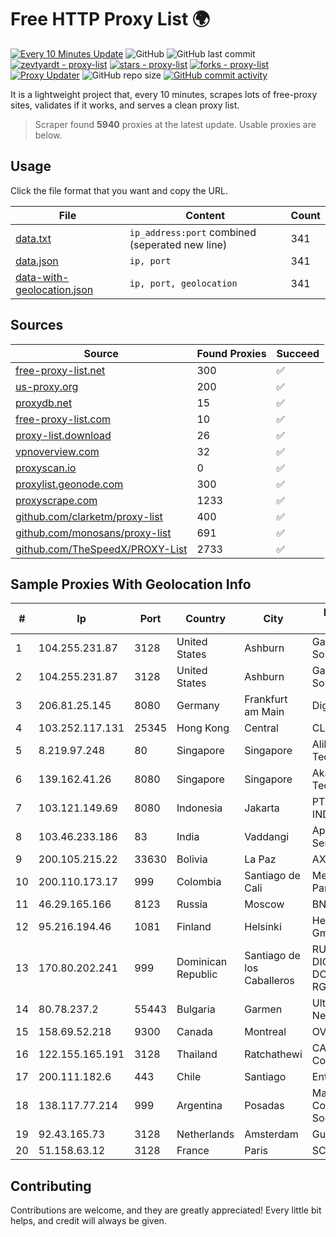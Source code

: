
# Free HTTP Proxy List 🌍

[![Every 10 Minutes Update](https://github.com/mertguvencli/http-proxy-list/actions/workflows/main.yml/badge.svg?branch=main)](https://github.com/mertguvencli/http-proxy-list/actions/workflows/main.yml)
![GitHub](https://img.shields.io/github/license/mertguvencli/http-proxy-list)
![GitHub last commit](https://img.shields.io/github/last-commit/mertguvencli/http-proxy-list)
[![zevtyardt - proxy-list](https://img.shields.io/static/v1?label=zevtyardt&message=proxy-list&color=blue&logo=github)](https://github.com/zevtyardt/proxy-list "Go to GitHub repo")
[![stars - proxy-list](https://img.shields.io/github/stars/zevtyardt/proxy-list?style=social)](https://github.com/zevtyardt/proxy-list)
[![forks - proxy-list](https://img.shields.io/github/forks/zevtyardt/proxy-list?style=social)](https://github.com/zevtyardt/proxy-list)
[![Proxy Updater](https://github.com/zevtyardt/proxy-list/workflows/Proxy%20Updater/badge.svg)](https://github.com/zevtyardt/proxy-list/actions?query=workflow:"Proxy+Updater")
![GitHub repo size](https://img.shields.io/github/repo-size/zevtyardt/proxy-list)
[![GitHub commit activity](https://img.shields.io/github/commit-activity/m/zevtyardt/proxy-list?logo=commits)](https://github.com/zevtyardt/proxy-list/commits/main)

It is a lightweight project that, every 10 minutes, scrapes lots of free-proxy sites, validates if it works, and serves a clean proxy list.

> Scraper found **5940** proxies at the latest update. Usable proxies are below.

## Usage

Click the file format that you want and copy the URL.

|File|Content|Count|
|----|-------|-----|
|[data.txt](https://raw.githubusercontent.com/mertguvencli/http-proxy-list/main/proxy-list/data.txt)|`ip_address:port` combined (seperated new line)|341|
|[data.json](https://raw.githubusercontent.com/mertguvencli/http-proxy-list/main/proxy-list/data.json)|`ip, port`|341|
|[data-with-geolocation.json](https://raw.githubusercontent.com/mertguvencli/http-proxy-list/main/proxy-list/data-with-geolocation.json)|`ip, port, geolocation`|341|

## Sources

|Source|Found Proxies|Succeed|
|------|-------------|-------|
|[free-proxy-list.net](https://free-proxy-list.net)|300|✅|
|[us-proxy.org](https://www.us-proxy.org)|200|✅|
|[proxydb.net](http://proxydb.net)|15|✅|
|[free-proxy-list.com](https://free-proxy-list.com/?page=&port=&type%5B%5D=http&type%5B%5D=https&up_time=0&search=Search)|10|✅|
|[proxy-list.download](https://www.proxy-list.download/HTTP)|26|✅|
|[vpnoverview.com](https://vpnoverview.com/privacy/anonymous-browsing/free-proxy-servers)|32|✅|
|[proxyscan.io](https://www.proxyscan.io)|0|✅|
|[proxylist.geonode.com](https://proxylist.geonode.com/api/proxy-list?limit=300&page=1&sort_by=lastChecked&sort_type=desc&protocols=http,https)|300|✅|
|[proxyscrape.com](https://api.proxyscrape.com/v2/?request=displayproxies&protocol=http&timeout=10000&country=all&ssl=all&anonymity=all)|1233|✅|
|[github.com/clarketm/proxy-list](https://raw.githubusercontent.com/clarketm/proxy-list/master/proxy-list-raw.txt)|400|✅|
|[github.com/monosans/proxy-list](https://raw.githubusercontent.com/monosans/proxy-list/main/proxies/http.txt)|691|✅|
|[github.com/TheSpeedX/PROXY-List](https://raw.githubusercontent.com/TheSpeedX/PROXY-List/master/http.txt)|2733|✅|


## Sample Proxies With Geolocation Info

|#|Ip|Port|Country|City|Internet Service Provider|
|-|--|----|-------|----|-------------------------|
|1|104.255.231.87|3128|United States|Ashburn|Garrison Network Solutions LLC|
|2|104.255.231.87|3128|United States|Ashburn|Garrison Network Solutions LLC|
|3|206.81.25.145|8080|Germany|Frankfurt am Main|DigitalOcean, LLC|
|4|103.252.117.131|25345|Hong Kong|Central|CLOUDWEBMANAGE|
|5|8.219.97.248|80|Singapore|Singapore|Alibaba (US) Technology Co., Ltd.|
|6|139.162.41.26|8080|Singapore|Singapore|Akamai Technologies, Inc.|
|7|103.121.149.69|8080|Indonesia|Jakarta|PT EMERIO INDONESIA|
|8|103.46.233.186|83|India|Vaddangi|Apple Broadband Services Pvt.ltd|
|9|200.105.215.22|33630|Bolivia|La Paz|AXS Bolivia S. A.|
|10|200.110.173.17|999|Colombia|Santiago de Cali|Media Commerce Partners S.A|
|11|46.29.165.166|8123|Russia|Moscow|BNET|
|12|95.216.194.46|1081|Finland|Helsinki|Hetzner Online GmbH|
|13|170.80.202.241|999|Dominican Republic|Santiago de los Caballeros|RUDDY GONZALEZ DIGITAL MEDIA DOMINICANA, RGDIMAX, S.R.L|
|14|80.78.237.2|55443|Bulgaria|Garmen|UltraNET - Halil Network|
|15|158.69.52.218|9300|Canada|Montreal|OVH SAS|
|16|122.155.165.191|3128|Thailand|Ratchathewi|CAT Telecom Public Company Limited|
|17|200.111.182.6|443|Chile|Santiago|Entel Chile S.A.|
|18|138.117.77.214|999|Argentina|Posadas|Marandu Comunicaciones Sociedad Del Estado|
|19|92.43.165.73|3128|Netherlands|Amsterdam|Guardfox SRL|
|20|51.158.63.12|3128|France|Paris|SCALEWAY|



## Contributing

Contributions are welcome, and they are greatly appreciated! Every
little bit helps, and credit will always be given.

